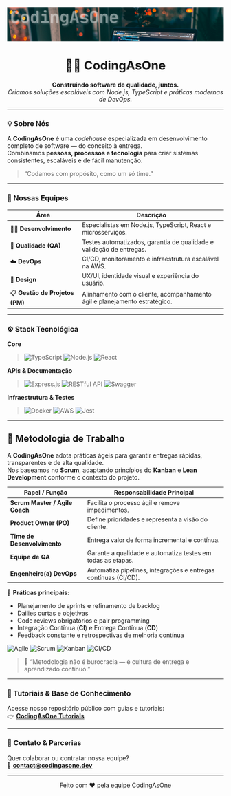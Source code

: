 <!-- Banner -->
<div align="center" style="max-height: 80px; overflow: hidden;">
  <img src="../assets/banner.png" alt="Banner CodingAsOne" width="100%" />
</div>

<h1 align="center">👨‍💻 CodingAsOne</h1>
<p align="center">
  <strong>Construindo software de qualidade, juntos.</strong><br />
  <em>Criamos soluções escaláveis com Node.js, TypeScript e práticas modernas de DevOps.</em>
</p>

---

### 💡 Sobre Nós

A **CodingAsOne** é uma *codehouse* especializada em desenvolvimento completo de software — do conceito à entrega.  
Combinamos **pessoas, processos e tecnologia** para criar sistemas consistentes, escaláveis e de fácil manutenção.

> “Codamos com propósito, como um só time.”

---

### 🧠 Nossas Equipes

| Área | Descrição |
|------|------------|
| 🧑‍💻 **Desenvolvimento** | Especialistas em Node.js, TypeScript, React e microsserviços. |
| 🧪 **Qualidade (QA)** | Testes automatizados, garantia de qualidade e validação de entregas. |
| ☁️ **DevOps** | CI/CD, monitoramento e infraestrutura escalável na AWS. |
| 🎨 **Design** | UX/UI, identidade visual e experiência do usuário. |
| 📋 **Gestão de Projetos (PM)** | Alinhamento com o cliente, acompanhamento ágil e planejamento estratégico. |

---

### ⚙️ Stack Tecnológica

**Core**
> ![TypeScript](https://img.shields.io/badge/TypeScript-3178C6?logo=typescript&logoColor=white)
> ![Node.js](https://img.shields.io/badge/Node.js-339933?logo=node.js&logoColor=white)
> ![React](https://img.shields.io/badge/React-20232A?logo=react&logoColor=61DAFB)

**APIs & Documentação**
> ![Express.js](https://img.shields.io/badge/Express.js-000000?logo=express&logoColor=white)
> ![RESTful API](https://img.shields.io/badge/RESTful%20API-005571?logo=api&logoColor=white)
> ![Swagger](https://img.shields.io/badge/Swagger-85EA2D?logo=swagger&logoColor=black)

**Infraestrutura & Testes**
> ![Docker](https://img.shields.io/badge/Docker-2496ED?logo=docker&logoColor=white)
> ![AWS](https://img.shields.io/badge/AWS-FF9900?logo=amazonaws&logoColor=white)
> ![Jest](https://img.shields.io/badge/Jest-C21325?logo=jest&logoColor=white)

---

## 🚀 Metodologia de Trabalho

A **CodingAsOne** adota práticas ágeis para garantir entregas rápidas, transparentes e de alta qualidade.  
Nos baseamos no **Scrum**, adaptando princípios do **Kanban** e **Lean Development** conforme o contexto do projeto.

| Papel / Função | Responsabilidade Principal |
|----------------|-----------------------------|
| **Scrum Master / Agile Coach** | Facilita o processo ágil e remove impedimentos. |
| **Product Owner (PO)** | Define prioridades e representa a visão do cliente. |
| **Time de Desenvolvimento** | Entrega valor de forma incremental e contínua. |
| **Equipe de QA** | Garante a qualidade e automatiza testes em todas as etapas. |
| **Engenheiro(a) DevOps** | Automatiza pipelines, integrações e entregas contínuas (CI/CD). |

🧩 **Práticas principais:**
- Planejamento de sprints e refinamento de backlog  
- Dailies curtas e objetivas  
- Code reviews obrigatórios e pair programming  
- Integração Contínua (**CI**) e Entrega Contínua (**CD**)  
- Feedback constante e retrospectivas de melhoria contínua  

![Agile](https://img.shields.io/badge/Agile-Driven-blueviolet?logo=scrumalliance&logoColor=white)
![Scrum](https://img.shields.io/badge/Scrum-Framework-ff69b4?logo=scrumalliance&logoColor=white)
![Kanban](https://img.shields.io/badge/Kanban-Flow-009688?logo=trello&logoColor=white)
![CI/CD](https://img.shields.io/badge/CI/CD-Automated-brightgreen?logo=githubactions&logoColor=white)

> 💬 “Metodologia não é burocracia — é cultura de entrega e aprendizado contínuo.”

---

### 📘 Tutoriais & Base de Conhecimento

Acesse nosso repositório público com guias e tutoriais:  
👉 [**CodingAsOne Tutorials**](https://github.com/CodingAsOne/tutorials)

---

### 🤝 Contato & Parcerias

Quer colaborar ou contratar nossa equipe?  
📩 **contact@codingasone.dev**

---

<p align="center">Feito com ❤️ pela equipe CodingAsOne</p>
